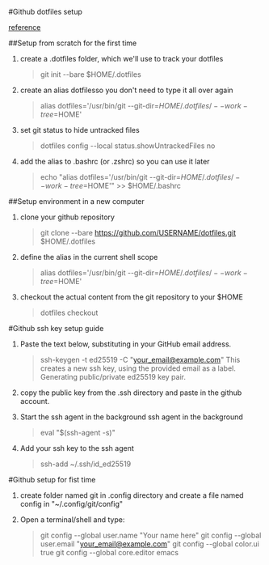 #Github dotfiles setup

[reference](https://antelo.medium.com/how-to-manage-your-dotfiles-with-git-f7aeed8adf8b)

##Setup from scratch for the first time

1. create a .dotfiles folder, which we'll use to track your dotfiles
    > git init --bare $HOME/.dotfiles

2.  create an alias dotfilesso you don't need to type it all over again
    > alias dotfiles='/usr/bin/git --git-dir=$HOME/.dotfiles/ --work-tree=$HOME'

3. set git status to hide untracked files
    > dotfiles config --local status.showUntrackedFiles no

4. add the alias to .bashrc (or .zshrc) so you can use it later
    > echo "alias dotfiles='/usr/bin/git --git-dir=$HOME/.dotfiles/ --work-tree=$HOME'" >> $HOME/.bashrc


##Setup environment in a new computer

1. clone your github repository
    > git clone --bare https://github.com/USERNAME/dotfiles.git $HOME/.dotfiles

2. define the alias in the current shell scope
    > alias dotfiles='/usr/bin/git --git-dir=$HOME/.dotfiles/ --work-tree=$HOME'

3.  checkout the actual content from the git repository to your $HOME
    > dotfiles checkout


#Github ssh key setup guide

1. Paste the text below, substituting in your GitHub email address.
    > ssh-keygen -t ed25519 -C "your_email@example.com"
This creates a new ssh key, using the provided email as a label.
    Generating public/private ed25519 key pair.

2. copy the public key from the .ssh directory and paste in the github account.

3. Start the ssh agent in the background ssh agent in the background
    > eval "$(ssh-agent -s)"

4. Add your ssh key to the ssh agent
    > ssh-add ~/.ssh/id_ed25519

#Github setup for fist time

1. create folder named git in .config directory and create a file named config in "~/.config/git/config"

2. Open a terminal/shell and type:
    > git config --global user.name "Your name here"
    > git config --global user.email "your_email@example.com"
    > git config --global color.ui true
    > git config --global core.editor emacs




